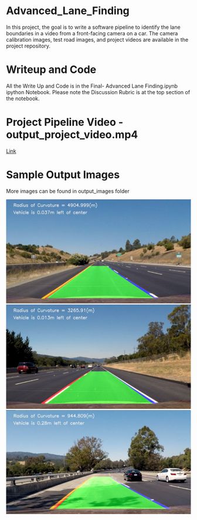 # Advanced_Lane_Finding
In this project, the goal is to write a software pipeline to identify the lane boundaries in a video from a front-facing camera on a car. The camera calibration images, test road images, and project videos are available in the project repository.

[//]: # (Image References)

[image1]: ./output_images/tracked_0.jpg
[image2]: ./output_images/tracked_1.jpg
[image3]: ./output_images/tracked_5.jpg
[video1]: ./output_project_video.mp4

# Writeup and Code
All the Write Up and Code is in the Final- Advanced Lane Finding.ipynb ipython Notebook. Please note the Discussion Rubric is at the top section of the notebook.

# Project Pipeline Video - output_project_video.mp4
[Link][video1]

# Sample Output Images
More images can be found in output_images folder

![alt text][image1]
![alt text][image2]
![alt text][image3]
